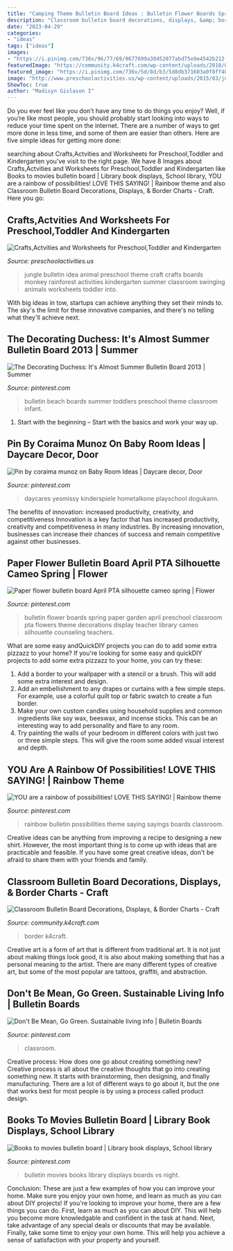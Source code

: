 ```yaml
---
title: "Camping Theme Bulletin Board Ideas : Bulletin Flower Boards Spring Paper Garden April Preschool Classroom Pta Flowers Theme Decorations Display Teacher Library Cameo Silhouette Counseling Teachers"
description: "Classroom bulletin board decorations, displays, &amp; border charts"
date: "2023-04-29"
categories:
- "ideas"
tags: ["ideas"]
images:
- "https://i.pinimg.com/736x/96/77/69/9677699a38452077abd75e9e4542b212--a-rainbow-bulletin-boards.jpg"
featuredImage: "https://community.k4craft.com/wp-content/uploads/2018/05/Classroom-Bulletin-Board-Decorations-Displays-Border-Charts-11.jpg"
featured_image: "https://i.pinimg.com/736x/5d/8d/b3/5d8db371603a0f8ff402d811b2f10a39--beach-bulletin-boards-preschool-ideas.jpg"
image: "http://www.preschoolactivities.us/wp-content/uploads/2015/03/jungle-bulletin-board-3.jpg"
ShowToc: true
author: "Madisyn Gislason I"
---
```



Do you ever feel like you don’t have any time to do things you enjoy? Well, if you’re like most people, you should probably start looking into ways to reduce your time spent on the internet. There are a number of ways to get more done in less time, and some of them are easier than others. Here are five simple ideas for getting more done: 
	

		
searching about Crafts,Actvities and Worksheets for Preschool,Toddler and Kindergarten you've visit to the right page. We have 8 Images about Crafts,Actvities and Worksheets for Preschool,Toddler and Kindergarten like Books to movies bulletin board | Library book displays, School library, YOU are a rainbow of possibilities! LOVE THIS SAYING! | Rainbow theme and also Classroom Bulletin Board Decorations, Displays, &amp; Border Charts - Craft. Here you go:
		
    
## Crafts,Actvities And Worksheets For Preschool,Toddler And Kindergarten

<img loading=lazy src="http://www.preschoolactivities.us/wp-content/uploads/2015/03/jungle-bulletin-board-3.jpg" onerror="this.onerror=null;this.src='https://tse2.mm.bing.net/th?id=OIP.fwCQzJz4NG5PwpFbfi2DuAHaJ6&amp;pid=15.1';" alt="Crafts,Actvities and Worksheets for Preschool,Toddler and Kindergarten">

_Source: preschoolactivities.us_

>jungle bulletin idea animal preschool theme craft crafts boards monkey rainforest activities kindergarten summer classroom swinging animals worksheets toddler into. 

	

With big ideas in tow, startups can achieve anything they set their minds to. The sky's the limit for these innovative companies, and there's no telling what they'll achieve next.

    
## The Decorating Duchess: It&#039;s Almost Summer Bulletin Board 2013 | Summer

<img loading=lazy src="https://i.pinimg.com/736x/5d/8d/b3/5d8db371603a0f8ff402d811b2f10a39--beach-bulletin-boards-preschool-ideas.jpg" onerror="this.onerror=null;this.src='https://tse3.mm.bing.net/th?id=OIP.YWsjzjzMgstaHiTfzthQYQHaJ4&amp;pid=15.1';" alt="The Decorating Duchess: It&#039;s Almost Summer Bulletin Board 2013 | Summer">

_Source: pinterest.com_

>bulletin beach boards summer toddlers preschool theme classroom infant. 

	

1. Start with the beginning – Start with the basics and work your way up.

    
## Pin By Coraima Munoz On Baby Room Ideas | Daycare Decor, Door

<img loading=lazy src="https://i.pinimg.com/736x/4d/7b/c9/4d7bc966e841ca8f138c6530f6457b5d.jpg" onerror="this.onerror=null;this.src='https://tse2.mm.bing.net/th?id=OIP.-8h6xosZepPjALuWCd9qCwAAAA&amp;pid=15.1';" alt="Pin by coraima munoz on Baby Room Ideas | Daycare decor, Door">

_Source: pinterest.com_

>daycares yesmissy kinderspiele hometalkone playschool dogukann. 

	

The benefits of innovation: increased productivity, creativity, and competitiveness
Innovation is a key factor that has increased productivity, creativity and competitiveness in many industries. By increasing innovation, businesses can increase their chances of success and remain competitive against other businesses.

    
## Paper Flower Bulletin Board April PTA Silhouette Cameo Spring | Flower

<img loading=lazy src="https://i.pinimg.com/736x/47/a7/43/47a7430683911c013dc942c371399fd8.jpg" onerror="this.onerror=null;this.src='https://tse4.mm.bing.net/th?id=OIP.tXj6ddafn93QNzvAIDINwgHaD4&amp;pid=15.1';" alt="Paper flower bulletin board April PTA silhouette cameo spring | Flower">

_Source: pinterest.com_

>bulletin flower boards spring paper garden april preschool classroom pta flowers theme decorations display teacher library cameo silhouette counseling teachers. 

	

What are some easy andQuickDIY projects you can do to add some extra pizzazz to your home?
If you're looking for some easy and quickDIY projects to add some extra pizzazz to your home, you can try these:
1. Add a border to your wallpaper with a stencil or a brush. This will add some extra interest and design.
2. Add an embellishment to any drapes or curtains with a few simple steps. For example, use a colorful quilt top or fabric swatch to create a fun border.
3. Make your own custom candles using household supplies and common ingredients like soy wax, beeswax, and incense sticks. This can be an interesting way to add personality and flare to any room.
4. Try painting the walls of your bedroom in different colors with just two or three simple steps. This will give the room some added visual interest and depth.

    
## YOU Are A Rainbow Of Possibilities! LOVE THIS SAYING! | Rainbow Theme

<img loading=lazy src="https://i.pinimg.com/736x/96/77/69/9677699a38452077abd75e9e4542b212--a-rainbow-bulletin-boards.jpg" onerror="this.onerror=null;this.src='https://tse3.mm.bing.net/th?id=OIP.W-MmwOClHmKa6V8j94bWFwHaJ3&amp;pid=15.1';" alt="YOU are a rainbow of possibilities! LOVE THIS SAYING! | Rainbow theme">

_Source: pinterest.com_

>rainbow bulletin possibilities theme saying sayings boards classroom. 

	

Creative ideas can be anything from improving a recipe to designing a new shirt. However, the most important thing is to come up with ideas that are practicable and feasible. If you have some great creative ideas, don't be afraid to share them with your friends and family.

    
## Classroom Bulletin Board Decorations, Displays, &amp; Border Charts - Craft

<img loading=lazy src="https://community.k4craft.com/wp-content/uploads/2018/05/Classroom-Bulletin-Board-Decorations-Displays-Border-Charts-11.jpg" onerror="this.onerror=null;this.src='https://tse1.mm.bing.net/th?id=OIP._wEwYm2wFc4vZ0Oq-xvmOwHaMz&amp;pid=15.1';" alt="Classroom Bulletin Board Decorations, Displays, &amp; Border Charts - Craft">

_Source: community.k4craft.com_

>border k4craft. 

	

Creative art is a form of art that is different from traditional art. It is not just about making things look good, it is also about making something that has a personal meaning to the artist. There are many different types of creative art, but some of the most popular are tattoos, graffiti, and abstraction.

    
## Don&#039;t Be Mean, Go Green. Sustainable Living Info | Bulletin Boards

<img loading=lazy src="https://i.pinimg.com/736x/7c/af/60/7caf60b1c3a643050943b36e37096083--ra-boards-sustainable-living.jpg?b=t" onerror="this.onerror=null;this.src='https://tse3.mm.bing.net/th?id=OIP.3o6EHt1xdvcp0e4s1TGsDwHaJ3&amp;pid=15.1';" alt="Don&#039;t Be Mean, Go Green. Sustainable living info | Bulletin Boards">

_Source: pinterest.com_

>classroom. 

	

Creative process: How does one go about creating something new?
Creative process is all about the creative thoughts that go into creating something new. It starts with brainstorming, then designing, and finally manufacturing. There are a lot of different ways to go about it, but the one that works best for most people is by using a process called product design.

    
## Books To Movies Bulletin Board | Library Book Displays, School Library

<img loading=lazy src="https://i.pinimg.com/736x/a3/2a/2b/a32a2bd42fb945fa6b979244b3f7af6d.jpg" onerror="this.onerror=null;this.src='https://tse3.mm.bing.net/th?id=OIP.8geC3yjwZCwpnstVmeRvQwHaJ3&amp;pid=15.1';" alt="Books to movies bulletin board | Library book displays, School library">

_Source: pinterest.com_

>bulletin movies books library displays boards vs night. 

	

Conclusion: These are just a few examples of how you can improve your home. Make sure you enjoy your own home, and learn as much as you can about DIY projects!
If you're looking to improve your home, there are a few things you can do. First, learn as much as you can about DIY. This will help you become more knowledgable and confident in the task at hand. Next, take advantage of any special deals or discounts that may be available. Finally, take some time to enjoy your own home. This will help you achieve a sense of satisfaction with your property and yourself.

